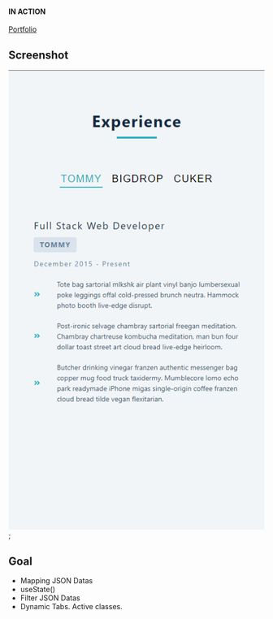#### IN ACTION

[Portfolio](https://gatsby-strapi-portfolio-project.netlify.app/)

## Screenshot

![](./screenshot.png);

## Goal
- Mapping JSON Datas
- useState()
- Filter JSON Datas
- Dynamic Tabs. Active classes. 
